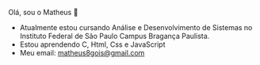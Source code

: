 Olá, sou o Matheus 👋
 

- Atualmente estou cursando Análise e Desenvolvimento de Sistemas no Instituto Federal de São Paulo Campus Bragança Paulista.
- Estou aprendendo C, Html, Css e JavaScript
- Meu email: matheus8gois@gmail.com

